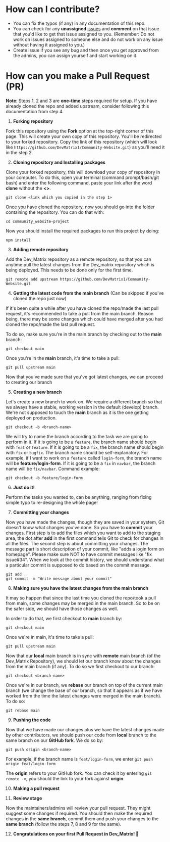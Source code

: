 # How can I contribute?

- You can fix the typos (if any) in any documentation of this repo.
- You can check for any **unassigned** [issues](https://github.com/DevMatrix1/Community-Website/issues) and **comment** on that issue that you'd like to get that issue assigned to you. (Remember: Do not work on issues assigned to someone else and do not work on any issue without having it assigned to you.)
- Create issue if you see any bug and then once you get approved from the admins, you can assign yourself and start working on it.

# How can you make a **Pull Request** (PR)

**Note**: Steps 1, 2 and 3 are **one-time** steps required for setup. If you have already cloned the repo and added upstream, consider following this documentation from step 4.

1. **Forking repository**

Fork this repository using the **Fork** option at the top-right corner of this page. This will create your own copy of this repository. You'll be redirected to your forked repository. Copy the link of this repository (which will look like `https://github.com/DevMatrix1/Community-Website.git`) as you'll need it in the step 2.

2. **Cloning repository and Installing packages**

Clone your forked repository, this will download your copy of repository in your computer. To do this, open your terminal (command prompt/bash/git bash) and enter the following command, paste your link after the word **clone** without the **<>**.

```
git clone <link which you copied in the step 1>
```

Once you have cloned the repository, now you should go into the folder containing the repository. You can do that with:
```
cd community_website-project
```

Now you should install the required packages to run this project by doing:
```
npm install
```

3. **Adding remote repository**

Add the Dev_Matrix repository as a remote repository, so that you can anytime pull the latest changes from the Dev_matrix repository which is being deployed. This needs to be done only for the first time.

```
git remote add upstream https://github.com/DevMatrix1/Community-Website.git
```

4. **Getting the latest code from the main branch** (Can be skipped if you've cloned the repo just now)

If it's been quite a while after you have cloned the repo/made the last pull request, it's recommended to take a pull from the main branch. Reason being, there may be some changes which could have merged after you had cloned the repo/made the last pull request.

To do so, make sure you're in the main branch by checking out to the **main** branch:

```
git checkout main
```

Once you're in the **main** branch, it's time to take a pull:

```
git pull upstream main
```

Now that you've made sure that you've got latest changes, we can proceed to creating our branch

5. **Creating a new branch**

Let's create a new branch to work on. We require a different branch so that we always have a stable, working version in the default (develop) branch. We're not supposed to touch the **main** branch as it is the one getting deployed on production.

```
git checkout -b <branch-name>
```

We will try to name the branch according to the task we are going to perform in it. If it is going to be a `feature`, the branch name should begin with `feat` or `feature`. If it is going to be a `fix`, the branch name should begin with `fix` or `bugfix`. The branch name should be self-explanatory.
For example, if I want to work on a `feature` called `login-form`, the branch name will be **feature/login-form**. If it is going to be a `fix` in `navbar`, the branch name will be `fix/navbar`.
Command example:

```
git checkout -b feature/login-form
```

6. **Just do it!**

Perform the tasks you wanted to, can be anything, ranging from fixing simple typo to re-designing the whole page!

7. **Committing your changes**

Now you have made the changes, though they are saved in your system, Git doesn't know what changes you've done. So you have to **commit** your changes. First step is to add the files which you want to add to the staging area, the dot after **add** in the first command tells Git to check for changes in all the files. The second step is about committing your changes. The message part is short description of your commit, like "adds a login form on homepage". Please make sure NOT to have commit messages like "fix issue#34". When we look at the commit history, we should understand what a particular commit is supposed to do based on the commit message.

```
git add .
git commit -m "Write message about your commit"
```

8. **Making sure you have the latest changes from the main branch**

It may so happen that since the last time you cloned the repo/took a pull from main, some changes may be merged in the main branch. So to be on the safer side, we should have those changes as well.

In order to do that, we first checkout to **main** branch by:

```
git checkout main
```

Once we're in main, it's time to take a pull:

```
git pull upstream main
```

Now that our **local** main branch is in sync with **remote** main branch (of the Dev_Matrix Repository), we should let our branch know about the changes from the main branch (if any). To do so we first checkout to our branch:

```
git checkout <branch-name>
```

Once we're in our branch, we **rebase** our branch on top of the current main branch (we change the base of our branch, so that it appears as if we have worked from the time the latest changes were merged in the main branch). To do so:

```
git rebase main
```

9. **Pushing the code**

Now that we have made our changes plus we have the latest changes made by other contributors, we should push our code from **local** branch to the same branch on our **GitHub fork**. We do so by:

```
git push origin <branch-name>
```

For example, if the branch name is `feat/login-form`, we enter `git push origin feat/login-form`

The **origin** refers to your GitHub fork. You can check it by entering `git remote -v`, you should the link to your fork against **origin**.

10. **Making a pull request**

11. **Review stage**

Now the maintainers/admins will review your pull request. They might suggest some changes if required. You should then make the required changes in the **same branch**, commit them and push your changes to the **same branch** (follow the steps 7, 8 and 9 for the same).

12. **Congratulations on your first Pull Request in Dev_Matrix! 🎉**
